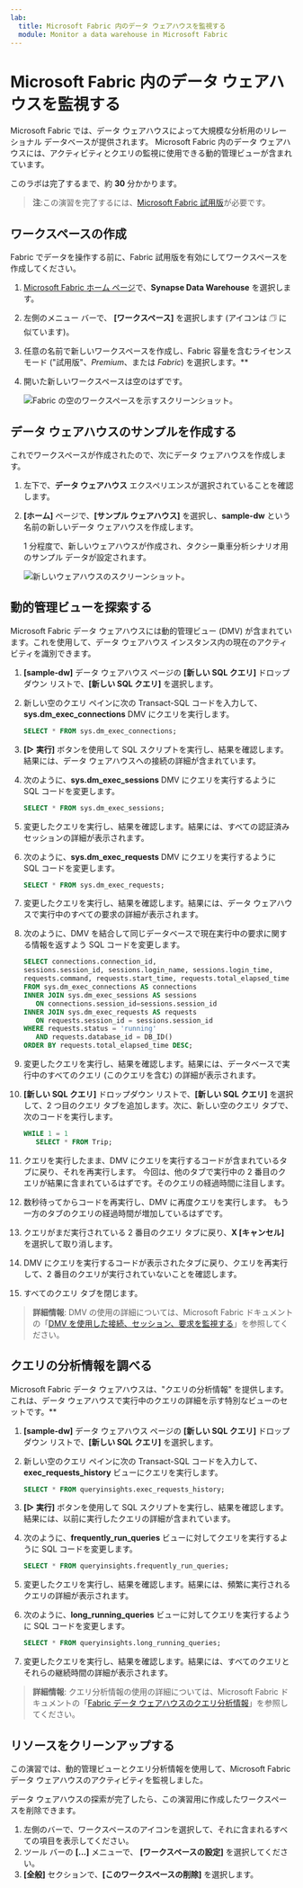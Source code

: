 ```yaml
---
lab:
  title: Microsoft Fabric 内のデータ ウェアハウスを監視する
  module: Monitor a data warehouse in Microsoft Fabric
---
```


# Microsoft Fabric 内のデータ ウェアハウスを監視する

Microsoft Fabric では、データ ウェアハウスによって大規模な分析用のリレーショナル データベースが提供されます。 Microsoft Fabric 内のデータ ウェアハウスには、アクティビティとクエリの監視に使用できる動的管理ビューが含まれています。

このラボは完了するまで、約 **30** 分かかります。

> **注**:この演習を完了するには、[Microsoft Fabric 試用版](https://learn.microsoft.com/fabric/get-started/fabric-trial)が必要です。

## ワークスペースの作成

Fabric でデータを操作する前に、Fabric 試用版を有効にしてワークスペースを作成してください。

1. [Microsoft Fabric ホーム ページ](https://app.fabric.microsoft.com)で、**Synapse Data Warehouse** を選択します。
1. 左側のメニュー バーで、 **[ワークスペース]** を選択します (アイコンは &#128455; に似ています)。
1. 任意の名前で新しいワークスペースを作成し、Fabric 容量を含むライセンス モード ("試用版"、*Premium*、または *Fabric*) を選択します。**
1. 開いた新しいワークスペースは空のはずです。

    ![Fabric の空のワークスペースを示すスクリーンショット。](./Images/new-workspace.png)

## データ ウェアハウスのサンプルを作成する

これでワークスペースが作成されたので、次にデータ ウェアハウスを作成します。

1. 左下で、**データ ウェアハウス** エクスペリエンスが選択されていることを確認します。
1. **[ホーム]** ページで、**[サンプル ウェアハウス]** を選択し、**sample-dw** という名前の新しいデータ ウェアハウスを作成します。

    1 分程度で、新しいウェアハウスが作成され、タクシー乗車分析シナリオ用のサンプル データが設定されます。

    ![新しいウェアハウスのスクリーンショット。](./Images/sample-data-warehouse.png)

## 動的管理ビューを探索する

Microsoft Fabric データ ウェアハウスには動的管理ビュー (DMV) が含まれています。これを使用して、データ ウェアハウス インスタンス内の現在のアクティビティを識別できます。

1. **[sample-dw]** データ ウェアハウス ページの **[新しい SQL クエリ]** ドロップダウン リストで、**[新しい SQL クエリ]** を選択します。
1. 新しい空のクエリ ペインに次の Transact-SQL コードを入力して、**sys.dm_exec_connections** DMV にクエリを実行します。

    ```sql
   SELECT * FROM sys.dm_exec_connections;
    ```

1. **[&#9655; 実行]** ボタンを使用して SQL スクリプトを実行し、結果を確認します。結果には、データ ウェアハウスへの接続の詳細が含まれています。
1. 次のように、**sys.dm_exec_sessions** DMV にクエリを実行するように SQL コードを変更します。

    ```sql
   SELECT * FROM sys.dm_exec_sessions;
    ```

1. 変更したクエリを実行し、結果を確認します。結果には、すべての認証済みセッションの詳細が表示されます。
1. 次のように、**sys.dm_exec_requests** DMV にクエリを実行するように SQL コードを変更します。

    ```sql
   SELECT * FROM sys.dm_exec_requests;
    ```

1. 変更したクエリを実行し、結果を確認します。結果には、データ ウェアハウスで実行中のすべての要求の詳細が表示されます。
1. 次のように、DMV を結合して同じデータベースで現在実行中の要求に関する情報を返すよう SQL コードを変更します。

    ```sql
   SELECT connections.connection_id,
    sessions.session_id, sessions.login_name, sessions.login_time,
    requests.command, requests.start_time, requests.total_elapsed_time
   FROM sys.dm_exec_connections AS connections
   INNER JOIN sys.dm_exec_sessions AS sessions
       ON connections.session_id=sessions.session_id
   INNER JOIN sys.dm_exec_requests AS requests
       ON requests.session_id = sessions.session_id
   WHERE requests.status = 'running'
       AND requests.database_id = DB_ID()
   ORDER BY requests.total_elapsed_time DESC;
    ```

1. 変更したクエリを実行し、結果を確認します。結果には、データベースで実行中のすべてのクエリ (このクエリを含む) の詳細が表示されます。
1. **[新しい SQL クエリ]** ドロップダウン リストで、**[新しい SQL クエリ]** を選択して、2 つ目のクエリ タブを追加します。次に、新しい空のクエリ タブで、次のコードを実行します。

    ```sql
   WHILE 1 = 1
       SELECT * FROM Trip;
    ```

1. クエリを実行したまま、DMV にクエリを実行するコードが含まれているタブに戻り、それを再実行します。 今回は、他のタブで実行中の 2 番目のクエリが結果に含まれているはずです。そのクエリの経過時間に注目します。
1. 数秒待ってからコードを再実行し、DMV に再度クエリを実行します。 もう一方のタブのクエリの経過時間が増加しているはずです。
1. クエリがまだ実行されている 2 番目のクエリ タブに戻り、**X [キャンセル]** を選択して取り消します。
1. DMV にクエリを実行するコードが表示されたタブに戻り、クエリを再実行して、2 番目のクエリが実行されていないことを確認します。
1. すべてのクエリ タブを閉じます。

> **詳細情報**: DMV の使用の詳細については、Microsoft Fabric ドキュメントの「[DMV を使用した接続、セッション、要求を監視する](https://learn.microsoft.com/fabric/data-warehouse/monitor-using-dmv)」を参照してください。

## クエリの分析情報を調べる

Microsoft Fabric データ ウェアハウスは、"クエリの分析情報" を提供します。これは、データ ウェアハウスで実行中のクエリの詳細を示す特別なビューのセットです。**

1. **[sample-dw]** データ ウェアハウス ページの **[新しい SQL クエリ]** ドロップダウン リストで、**[新しい SQL クエリ]** を選択します。
1. 新しい空のクエリ ペインに次の Transact-SQL コードを入力して、**exec_requests_history** ビューにクエリを実行します。

    ```sql
   SELECT * FROM queryinsights.exec_requests_history;
    ```

1. **[&#9655; 実行]** ボタンを使用して SQL スクリプトを実行し、結果を確認します。結果には、以前に実行したクエリの詳細が含まれています。
1. 次のように、**frequently_run_queries** ビューに対してクエリを実行するように SQL コードを変更します。

    ```sql
   SELECT * FROM queryinsights.frequently_run_queries;
    ```

1. 変更したクエリを実行し、結果を確認します。結果には、頻繁に実行されるクエリの詳細が表示されます。
1. 次のように、**long_running_queries** ビューに対してクエリを実行するように SQL コードを変更します。

    ```sql
   SELECT * FROM queryinsights.long_running_queries;
    ```

1. 変更したクエリを実行し、結果を確認します。結果には、すべてのクエリとそれらの継続時間の詳細が表示されます。

> **詳細情報**: クエリ分析情報の使用の詳細については、Microsoft Fabric ドキュメントの「[Fabric データ ウェアハウスのクエリ分析情報](https://learn.microsoft.com/fabric/data-warehouse/query-insights)」を参照してください。


## リソースをクリーンアップする

この演習では、動的管理ビューとクエリ分析情報を使用して、Microsoft Fabric データ ウェアハウスのアクティビティを監視しました。

データ ウェアハウスの探索が完了したら、この演習用に作成したワークスペースを削除できます。

1. 左側のバーで、ワークスペースのアイコンを選択して、それに含まれるすべての項目を表示してください。
2. ツール バーの **[...]** メニューで、 **[ワークスペースの設定]** を選択してください。
3. **[全般]** セクションで、**[このワークスペースの削除]** を選択します。
